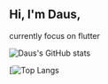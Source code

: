 ## Hi, I'm Daus,

currently focus on flutter 

![Daus's GitHub stats](https://github-readme-stats.vercel.app/api?username=daaa&show_icons=true&count_private=true&include_all_commits=true)

[![Top Langs](https://github-readme-stats.vercel.app/api/top-langs/?username=daaa&layout=compact&exclude_repo=github-readme-stats,daaa.github.io)
